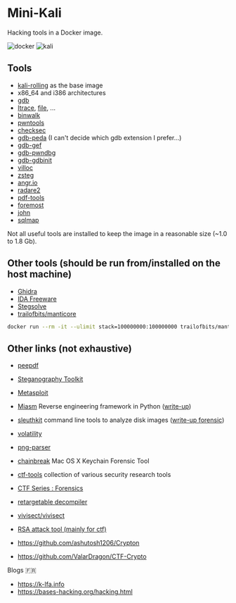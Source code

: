 # Mini-Kali

Hacking tools in a Docker image.

![docker](https://www.docker.com/sites/default/files/d8/2019-07/horizontal-logo-monochromatic-white.png)
![kali](https://www.kali.org/wp-content/uploads/2015/09/kali-2.0-website-logo.png)


## Tools

* [kali-rolling](https://hub.docker.com/r/kalilinux/kali-rolling) as the base image
* x86_64 and i386 architectures
* [gdb](https://www.gnu.org/software/gdb/)
* [ltrace](http://man7.org/linux/man-pages/man1/ltrace.1.html), [file](https://linux.die.net/man/1/file), ...
* [binwalk](https://github.com/ReFirmLabs/binwalk)
* [pwntools](https://github.com/Gallopsled/pwntools)
* [checksec](https://github.com/slimm609/checksec.sh)
* [gdb-peda](https://github.com/longld/peda) (I can't decide which gdb extension I prefer...)
* [gdb-gef](https://github.com/hugsy/gef)
* [gdb-pwndbg](https://github.com/pwndbg/pwndbg)
* [gdb-gdbinit](https://github.com/gdbinit/Gdbinit)
* [villoc](https://github.com/wapiflapi/villoc)
* [zsteg](https://github.com/zed-0xff/zsteg)
* [angr.io](http://angr.io)
* [radare2](http://radare.org/)
* [pdf-tools](https://blog.didierstevens.com/programs/pdf-tools/)
* [foremost](http://foremost.sourceforge.net)
* [john](https://github.com/magnumripper/JohnTheRipper)
* [sqlmap](http://sqlmap.org)

Not all useful tools are installed to keep the image in a reasonable size (~1.0 to 1.8 Gb).


## Other tools (should be run from/installed on the host machine)

* [Ghidra](https://ghidra-sre.org)
* [IDA Freeware](https://www.hex-rays.com/products/ida/support/download_freeware/)
* [Stegsolve](http://www.caesum.com/handbook/Stegsolve.jar)
* [trailofbits/manticore](https://github.com/trailofbits/manticore)
```sh
docker run --rm -it --ulimit stack=100000000:100000000 trailofbits/manticore bash
```


## Other links (not exhaustive)

* [peepdf](https://github.com/jesparza/peepdf)
* [Steganography Toolkit](https://github.com/DominicBreuker/stego-toolkit)

* [Metasploit](https://github.com/rapid7/metasploit-framework)
* [Miasm](https://github.com/cea-sec/miasm) Reverse engineering framework in Python ([write-up](https://www.root-me.org/fr/Challenges/Cracking/PE-x64-Automatisation-du-crackme?action_solution=voir&debut_affiche_solutions=0#pagination_affiche_solutions))
* [sleuthkit](https://www.sleuthkit.org) command line tools to analyze disk images ([write-up forensic](https://www.root-me.org/fr/Challenges/Forensic/Trouvez-le-chat?action_solution=voir#ancre_solution))
* [volatility](https://www.volatilityfoundation.org)
* [png-parser](https://github.com/Hedroed/png-parser)
* [chainbreak](https://github.com/n0fate/chainbreaker) Mac OS X Keychain Forensic Tool
* [ctf-tools](https://github.com/zardus/ctf-tools) collection of various security research tools
* [CTF Series : Forensics](https://bitvijays.github.io/LFC-Forensics.html)
* [retargetable decompiler](https://github.com/avast/retdec)
* [vivisect/vivisect](https://github.com/vivisect/vivisect)

* [RSA attack tool (mainly for ctf)](https://github.com/Ganapati/RsaCtfTool)
* https://github.com/ashutosh1206/Crypton
* https://github.com/ValarDragon/CTF-Crypto

Blogs 🇫🇷
* https://k-lfa.info
* https://bases-hacking.org/hacking.html

